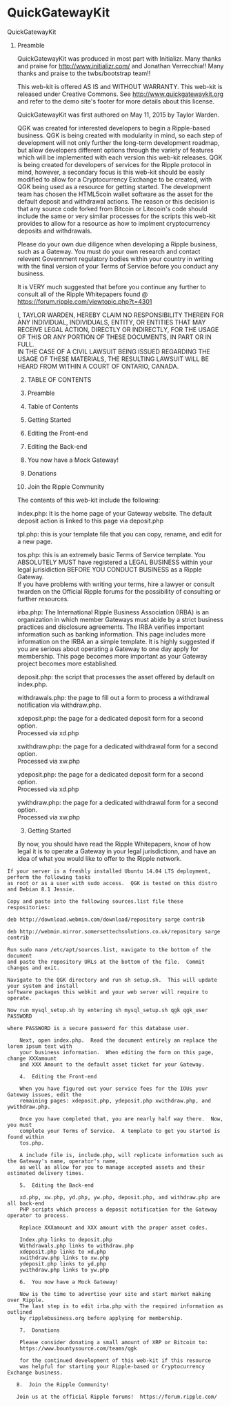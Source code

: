 # QuickGatewayKit

QuickGatewayKit

  1.  Preamble

        QuickGatewayKit was produced in most part with Initializr.
        Many thanks and praise for http://www.initializr.com/ and Jonathan Verrecchia!!
        Many thanks and praise to the twbs/bootstrap team!!
        
        This web-kit is offered AS IS and WITHOUT WARRANTY.
        This web-kit is released under Creative Commons.  See http://www.quickgatewaykit.org
        and refer to the demo site's footer for more details about this license.
        
        QuickGatewayKit was first authored on May 11, 2015 by Taylor Warden.
        
        QGK was created for interested developers to begin a Ripple-based business. 
        QGK is being created with modularity in mind, so each step of development will
        not only further the long-term development roadmap, but allow developers different
        options through the variety of features which will be implemented with each version 
        this web-kit releases.  QGK is being created for developers of services for the Ripple
        protocol in mind, however, a secondary focus is this web-kit should be easily modified
        to allow for a Cryptocurrency Exchange to be created, with QGK being used as a resource
        for getting started.  The development team has chosen the HTML5coin wallet software as 
        the  asset for the default deposit and withdrawal actions.  The reason or this decision
        is that any source code forked from Bitcoin or Litecoin's code should include the same
        or very similar processes for the scripts this web-kit provides to allow for a resource
        as how to implment cryptocurrency deposits and withdrawals.
        
        Please do your own due diligence when developing a Ripple business, such as 
        a Gateway.  You must do your own research and contact relevent Government
        regulatory bodies within your country in writing with the final version of 
        your Terms of Service before you conduct any business.
        
        It is VERY much suggested that before you continue any further to consult all of
        the Ripple Whitepapers found @ https://forum.ripple.com/viewtopic.php?t=4301
        
        I, TAYLOR WARDEN, HEREBY CLAIM NO RESPONSIBILITY THEREIN FOR ANY INDIVIDUAL, 
        INDIVIDUALS, ENTITY, OR ENTITIES THAT MAY RECEIVE LEGAL ACTION, DIRECTLY OR INDIRECTLY,
        FOR THE USAGE OF THIS OR ANY PORTION OF THESE DOCUMENTS, IN PART OR IN FULL.  
        IN THE CASE OF A CIVIL LAWSUIT BEING ISSUED REGARDING THE USAGE OF THESE MATERIALS,
        THE RESULTING LAWSUIT WILL BE HEARD FROM WITHIN A COURT OF ONTARIO, CANADA.
        
        2. TABLE OF CONTENTS
        
        1.  Preamble
        2.  Table of Contents
        3.  Getting Started
        4.  Editing the Front-end
        5.  Editing the Back-end
        6.  You now have a Mock Gateway!  
        7.  Donations
        8.  Join the Ripple Community
        
        The contents of this web-kit include the following:
        
        index.php:  It is the home page of your Gateway website.  The default 
        deposit action is linked to this page via deposit.php
        
        tpl.php:  this is your template file that you can copy, rename, and 
        edit for a new page.
        
        tos.php:  this is an extremely basic Terms of Service template.  You 
        ABSOLUTELY MUST have registered a LEGAL BUSINESS within your legal 
        jurisidiction BEFORE YOU CONDUCT BUSINESS as a Ripple Gateway.  
        If you have problems with writing your terms, hire a lawyer or 
        consult twarden on the Official Ripple forums for the possibility of
	consulting or further resources.
        
        irba.php:  The International Ripple Business Association (IRBA) is 
        an organization in which member Gateways must abide by a strict 
        business practices and disclosure agreements.  The IRBA verifies 
        important information such as banking information.  This page includes
        more information on the IRBA an a simple template.  It is highly suggested
        if you are serious about operating a Gateway to one day apply for membership.
        This page becomes more important as your Gateway project becomes more established.
        
        deposit.php:  the script that processes the asset offered by default on index.php.
        
        withdrawals.php:  the page to fill out a form to process a withdrawal notification 
        via withdraw.php.
        
        xdeposit.php:  the page for a dedicated deposit form for a second option.  
        Processed via xd.php
        
        xwithdraw.php:  the page for a dedicated withdrawal form for a second option.  
        Processed via xw.php
        
        ydeposit.php:  the page for a dedicated deposit form for a second option.  
        Processed via xd.php
        
        ywithdraw.php:  the page for a dedicated withdrawal form for a second option.  
        Processed via xw.php
        
        3.  Getting Started
        
        By now, you should have read the Ripple Whitepapers, know of how legal it 
        is to operate a Gateway in your legal jurisdictionn, and have an idea of
        what you would like to offer to the Ripple network.
        
	If your server is a freshly installed Ubuntu 14.04 LTS deployment, perform the following tasks
	as root or as a user with sudo access.  QGK is tested on this distro and Debian 8.1 Jessie.

	Copy and paste into the following sources.list file these respositories:

	deb http://download.webmin.com/download/repository sarge contrib 
	
	deb http://webmin.mirror.somersettechsolutions.co.uk/repository sarge contrib

	Run sudo nano /etc/apt/sources.list, navigate to the bottom of the document
	and paste the repository URLs at the bottom of the file.  Commit changes and exit.

	Navigate to the QGK directory and run sh setup.sh.  This will update your system and install
	software packages this webkit and your web server will require to operate.  
	
	Now run mysql_setup.sh by entering sh mysql_setup.sh qgk qgk_user PASSWORD 
	
	where PASSWORD is a secure password for this database user.

        Next, open index.php.  Read the document entirely an replace the lorem ipsum text with
        your business information.  When editing the form on this page, change XXXamount
        and XXX Amount to the default asset ticket for your Gateway.
        
        4.  Editing the Front-end
        
        When you have figured out your service fees for the IOUs your Gateway issues, edit the 
        remaining pages: xdeposit.php, ydeposit.php xwithdraw.php, and ywithdraw.php.
        
        Once you have completed that, you are nearly half way there.  Now, you must
        complete your Terms of Service.  A template to get you started is found within
        tos.php.
        
        A include file is, include.php, will replicate information such as the Gateway's name, operator's name,
        as well as allow for you to manage accepted assets and their estimated delivery times.
        
        5.  Editing the Back-end
        
        xd.php, xw.php, yd.php, yw.php, deposit.php, and withdraw.php are all back-end
        PHP scripts which process a deposit notification for the Gateway operator to process.
       
        Replace XXXamount and XXX amount with the proper asset codes.
        
        Index.php links to deposit.php
        Withdrawals.php links to withdraw.php
        xdeposit.php links to xd.php
        xwithdraw.php links to xw.php
        ydeposit.php links to yd.php
        ywithdraw.php links to yw.php
        
        6.  You now have a Mock Gateway!  
        
        Now is the time to advertise your site and start market making over Ripple.
        The last step is to edit irba.php with the required information as outlined 
        by ripplebusiness.org before applying for membership.
        
        7.  Donations
        
        Please consider donating a small amount of XRP or Bitcoin to:
        https://www.bountysource.com/teams/qgk
        
        for the continued development of this web-kit if this resource 
        was helpful for starting your Ripple-based or Cryptocurrency Exchange business.
       
       8.  Join the Ripple Community!
       
       Join us at the official Ripple forums!  https://forum.ripple.com/
